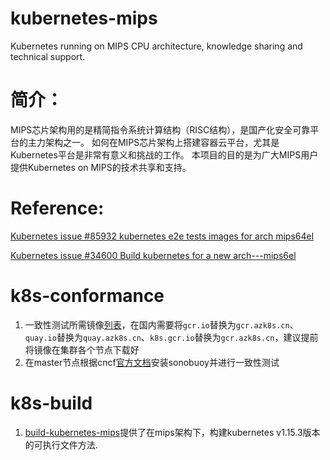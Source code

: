 # kubernetes-mips
Kubernetes running on MIPS CPU architecture, knowledge sharing and technical support.

# 简介：
MIPS芯片架构用的是精简指令系统计算结构（RISC结构），是国产化安全可靠平台的主力架构之一。 如何在MIPS芯片架构上搭建容器云平台，尤其是Kubernetes平台是非常有意义和挑战的工作。 本项目的目的是为广大MIPS用户提供Kubernetes on MIPS的技术共享和支持。

# Reference:
[Kubernetes issue #85932 kubernetes e2e tests images for arch mips64el](https://github.com/kubernetes/kubernetes/issues/85932)

[Kubernetes issue #34600 Build kubernetes for a new arch---mips6el](https://github.com/kubernetes/kubernetes/issues/34600)

# k8s-conformance
1. 一致性测试所需镜像[列表](k8s-conformance-images-list)，在国内需要将`gcr.io`替换为`gcr.azk8s.cn`、`quay.io`替换为`quay.azk8s.cn`、`k8s.gcr.io`替换为`gcr.azk8s.cn`，建议提前将镜像在集群各个节点下载好
2. 在master节点根据cncf[官方文档](https://github.com/cncf/k8s-conformance/blob/master/instructions.md)安装sonobuoy并进行一致性测试

# k8s-build
1. [build-kubernetes-mips](build-kubernetes-mips.md)提供了在mips架构下，构建kubernetes v1.15.3版本的可执行文件方法.
